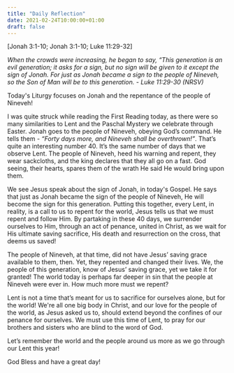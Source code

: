 ```yaml
---
title: "Daily Reflection"
date: 2021-02-24T10:00:00+01:00
draft: false
---
```


[Jonah 3:1-10; Jonah 3:1-10; Luke 11:29-32]

_When the crowds were increasing, he began to say, “This generation is an evil generation; it asks for a sign, but no sign will be given to it except the sign of Jonah. For just as Jonah became a sign to the people of Nineveh, so the Son of Man will be to this generation. - Luke 11:29-30 (NRSV)_

Today's Liturgy focuses on Jonah and the repentance of the people of Nineveh!

I was quite struck while reading the First Reading today, as there were so many similarities to Lent and the Paschal Mystery we celebrate through Easter. Jonah goes to the people of Nineveh, obeying God’s command. He tells them - _“Forty days more, and Nineveh shall be overthrown!”_. That’s quite an interesting number 40. It’s the same number of days that we observe Lent. The people of Nineveh, heed his warning and repent, they wear sackcloths, and the king declares that they all go on a fast. God seeing, their hearts, spares them of the wrath He said He would bring upon them.

We see Jesus speak about the sign of Jonah, in today's Gospel. He says that just as Jonah became the sign of the people of Nineveh, He will become the sign for this generation. Putting this together, every Lent, in reality, is a call to us to repent for the world, Jesus tells us that we must repent and follow Him. By partaking in these 40 days, we surrender ourselves to Him, through an act of penance, united in Christ, as we wait for His ultimate saving sacrifice, His death and resurrection on the cross, that deems us saved!

The people of Nineveh, at that time, did not have Jesus’ saving grace available to them, then. Yet, they repented and changed their lives. We, the people of this generation, know of Jesus’ saving grace, yet we take it for granted! The world today is perhaps far deeper in sin that the people at Nineveh were ever in. How much more must we repent?

Lent is not a time that’s meant for us to sacrifice for ourselves alone, but for the world! We're all one big body in Christ, and our love for the people of the world, as Jesus asked us to, should extend beyond the confines of our penance for ourselves. We must use this time of Lent, to pray for our brothers and sisters who are blind to the word of God.

Let’s remember the world and the people around us more as we go through our Lent this year!

God Bless and have a great day!